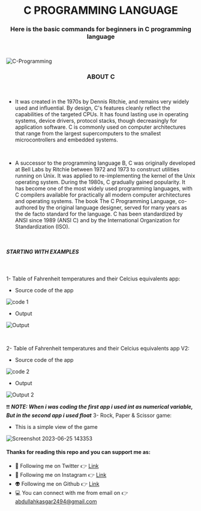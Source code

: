 <h1 align="center"> C PROGRAMMING LANGUAGE </h1>

<h3 align="center"> Here is the basic commands for beginners in C programming language </h3>

<br>

![C-Programming](https://github.com/abdullah0912/C/assets/88820048/da9c3f4f-cec6-4411-aaf9-6e21d1e73ed9)

<h3 align="center"> ABOUT C </h3>

<br>

- It was created in the 1970s by Dennis Ritchie, and remains very widely used and influential.
By design, C's features cleanly reflect the capabilities of the targeted CPUs.
It has found lasting use in operating systems, device drivers, protocol stacks,
though decreasingly for application software.
C is commonly used on computer architectures that range from the largest supercomputers to the smallest microcontrollers and embedded systems.

<br>

- A successor to the programming language B, C was originally developed at Bell Labs by Ritchie between 1972 and 1973 to construct utilities running on Unix.
It was applied to re-implementing the kernel of the Unix operating system. During the 1980s,
C gradually gained popularity. It has become one of the most widely used programming languages,
with C compilers available for practically all modern computer architectures and operating systems.
The book The C Programming Language, co-authored by the original language designer,
served for many years as the de facto standard for the language.
C has been standardized by ANSI since 1989 (ANSI C) and by the International Organization for Standardization (ISO).

<br>

<h5 align="left"> STARTING WITH EXAMPLES </h5>

<br>

1- Table of Fahrenheit temperatures and their Celcius equivalents app:

- Source code of the app

![code 1](https://github.com/abdullah0912/C/assets/88820048/e752023d-e2e0-4ee4-a433-a680019562a2)

- Output

![Output](https://github.com/abdullah0912/C/assets/88820048/4b2bd117-78ea-4c18-bbf6-a187c3ef28e5)

<br>

2- Table of Fahrenheit temperatures and their Celcius equivalents app V2:

- Source code of the app

![code 2](https://github.com/abdullah0912/C/assets/88820048/b32cd1fd-6101-4e39-9355-575f078db267)


- Output

![Output 2](https://github.com/abdullah0912/C/assets/88820048/b5863249-f682-4ca2-9679-7afd1e3d091b)


❗❗ ***NOTE: When i was coding the first app i used int as numerical variable, But in the second app i used float***
3- Rock, Paper & Scissor game:

- This is a simple view of the game

![Screenshot 2023-06-25 143353](https://github.com/abdullah0912/C/assets/88820048/b7d0a630-c1e9-4020-bdf6-761756b7fee9)

#### Thanks for reading this repo and you can support me as:

- 👻 Following me on Twitter 👉 [Link](https://twitter.com/AbdullahKasgar)
- 🤖 Following me on Instagram 👉 [Link](https://www.instagram.com/jay_official_24_/)
- 👽 Following me on Github 👉 [Link](https://github.com/abdullah0912/)
- 💻 You can connect with me from email on 👉 [abdullahkasgar2494@gmail.com](abdullahkasgar2494@gmail.com)


